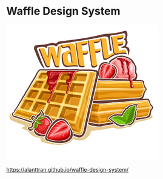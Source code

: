 # Waffle Design System

![Waffles](src/public/waffle.jpg)

<a href="https://alanttran.github.io/waffle-design-system/" target="_blank">https://alanttran.github.io/waffle-design-system/</a>